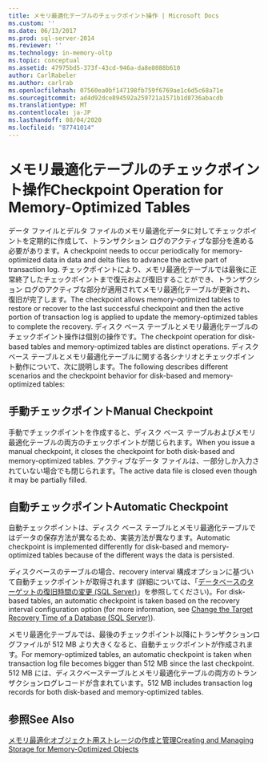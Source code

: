 ```yaml
---
title: メモリ最適化テーブルのチェックポイント操作 | Microsoft Docs
ms.custom: ''
ms.date: 06/13/2017
ms.prod: sql-server-2014
ms.reviewer: ''
ms.technology: in-memory-oltp
ms.topic: conceptual
ms.assetid: 47975bd5-373f-43cd-946a-da8e8088b610
author: CarlRabeler
ms.author: carlrab
ms.openlocfilehash: 07560ea0bf147198fb759f6769ae1c6d5c68a71e
ms.sourcegitcommit: ad4d92dce894592a259721a1571b1d8736abacdb
ms.translationtype: MT
ms.contentlocale: ja-JP
ms.lasthandoff: 08/04/2020
ms.locfileid: "87741014"
---
```

# <a name="checkpoint-operation-for-memory-optimized-tables"></a><span data-ttu-id="dcd18-102">メモリ最適化テーブルのチェックポイント操作</span><span class="sxs-lookup"><span data-stu-id="dcd18-102">Checkpoint Operation for Memory-Optimized Tables</span></span>
  <span data-ttu-id="dcd18-103">データ ファイルとデルタ ファイルのメモリ最適化データに対してチェックポイントを定期的に作成して、トランザクション ログのアクティブな部分を進める必要があります。</span><span class="sxs-lookup"><span data-stu-id="dcd18-103">A checkpoint needs to occur periodically for memory-optimized data in data and delta files to advance the active part of transaction log.</span></span> <span data-ttu-id="dcd18-104">チェックポイントにより、メモリ最適化テーブルでは最後に正常終了したチェックポイントまで復元および復旧することができ、トランザクション ログのアクティブな部分が適用されてメモリ最適化テーブルが更新され、復旧が完了します。</span><span class="sxs-lookup"><span data-stu-id="dcd18-104">The checkpoint allows memory-optimized tables to restore or recover to the last successful checkpoint and then the active portion of transaction log is applied to update the memory-optimized tables to complete the recovery.</span></span> <span data-ttu-id="dcd18-105">ディスク ベース テーブルとメモリ最適化テーブルのチェックポイント操作は個別の操作です。</span><span class="sxs-lookup"><span data-stu-id="dcd18-105">The checkpoint operation for disk-based tables and memory-optimized tables are distinct operations.</span></span> <span data-ttu-id="dcd18-106">ディスク ベース テーブルとメモリ最適化テーブルに関する各シナリオとチェックポイント動作について、次に説明します。</span><span class="sxs-lookup"><span data-stu-id="dcd18-106">The following describes different scenarios and the checkpoint behavior for disk-based and memory-optimized tables:</span></span>  
  
## <a name="manual-checkpoint"></a><span data-ttu-id="dcd18-107">手動チェックポイント</span><span class="sxs-lookup"><span data-stu-id="dcd18-107">Manual Checkpoint</span></span>  
 <span data-ttu-id="dcd18-108">手動でチェックポイントを作成すると、ディスク ベース テーブルおよびメモリ最適化テーブルの両方のチェックポイントが閉じられます。</span><span class="sxs-lookup"><span data-stu-id="dcd18-108">When you issue a manual checkpoint, it closes the checkpoint for both disk-based and memory-optimized tables.</span></span> <span data-ttu-id="dcd18-109">アクティブなデータ ファイルは、一部分しか入力されていない場合でも閉じられます。</span><span class="sxs-lookup"><span data-stu-id="dcd18-109">The active data file is closed even though it may be partially filled.</span></span>  
  
## <a name="automatic-checkpoint"></a><span data-ttu-id="dcd18-110">自動チェックポイント</span><span class="sxs-lookup"><span data-stu-id="dcd18-110">Automatic Checkpoint</span></span>  
 <span data-ttu-id="dcd18-111">自動チェックポイントは、ディスク ベース テーブルとメモリ最適化テーブルではデータの保存方法が異なるため、実装方法が異なります。</span><span class="sxs-lookup"><span data-stu-id="dcd18-111">Automatic checkpoint is implemented differently for disk-based and memory-optimized tables because of the different ways the data is persisted.</span></span>  
  
 <span data-ttu-id="dcd18-112">ディスクベースのテーブルの場合、recovery interval 構成オプションに基づいて自動チェックポイントが取得されます (詳細については、「[データベースのターゲットの復旧時間の変更 &#40;SQL Server&#41;](../logs/change-the-target-recovery-time-of-a-database-sql-server.md)」を参照してください)。</span><span class="sxs-lookup"><span data-stu-id="dcd18-112">For disk-based tables, an automatic checkpoint is taken based on the recovery interval configuration option (for more information, see [Change the Target Recovery Time of a Database &#40;SQL Server&#41;](../logs/change-the-target-recovery-time-of-a-database-sql-server.md)).</span></span>  
  
 <span data-ttu-id="dcd18-113">メモリ最適化テーブルでは、最後のチェックポイント以降にトランザクションログファイルが 512 MB より大きくなると、自動チェックポイントが作成されます。</span><span class="sxs-lookup"><span data-stu-id="dcd18-113">For memory-optimized tables, an automatic checkpoint is taken when transaction log file becomes bigger than 512 MB since the last checkpoint.</span></span> <span data-ttu-id="dcd18-114">512 MB には、ディスクベーステーブルとメモリ最適化テーブルの両方のトランザクションログレコードが含まれています。</span><span class="sxs-lookup"><span data-stu-id="dcd18-114">512 MB includes transaction log records for both disk-based and memory-optimized tables.</span></span>  
  
## <a name="see-also"></a><span data-ttu-id="dcd18-115">参照</span><span class="sxs-lookup"><span data-stu-id="dcd18-115">See Also</span></span>  
 [<span data-ttu-id="dcd18-116">メモリ最適化オブジェクト用ストレージの作成と管理</span><span class="sxs-lookup"><span data-stu-id="dcd18-116">Creating and Managing Storage for Memory-Optimized Objects</span></span>](creating-and-managing-storage-for-memory-optimized-objects.md)  
  
  

